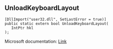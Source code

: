 ## UnloadKeyboardLayout

```
[DllImport("user32.dll", SetLastError = true)]
public static extern bool UnloadKeyboardLayout(
   IntPtr hkl
);
```

Microsoft documentation: [Link](https://docs.microsoft.com/en-us/windows/win32/api/winuser/nf-winuser-unloadkeyboardlayout)
